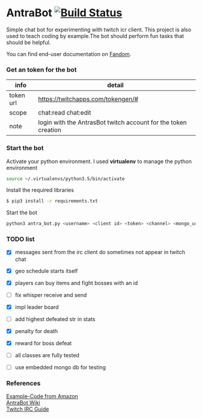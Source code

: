 # AntraBot [![Build Status](https://travis-ci.org/schoettner/AntraBot.svg?branch=master)](https://travis-ci.org/schoettner/AntraBot)
Simple chat bot for experimenting with twitch icr client. This project is also used to teach coding
by example.The bot should perform fun tasks that should be helpful.

You can find end-user documentation on [Fandom](https://antrabot.fandom.com/wiki/AntraBot_Wiki#).


### Get an token for the bot ###
|info|detail|
|-----------|----------------------------------------------------------------|
| token url | https://twitchapps.com/tokengen/#                              |
| scope     | chat:read chat:edit                                            |
| note      | login with the AntrasBot twitch account for the token creation |


### Start the bot ###
Activate your python environment. I used **virtualenv** to manage the python environment
```sh
source ~/.virtualenvs/python3.5/bin/activate
```
Install the required libraries
```sh
$ pip3 install -r requirements.txt
```
Start the bot
```sh
python3 antra_bot.py <username> <client id> <token> <channel> <mongo_uri>
```


### TODO list ###
- [x] messages sent from the irc client do sometimes not appear in twitch chat
- [x] geo schedule starts itself
- [x] players can buy items and fight bosses with an id
- [ ] fix whisper receive and send
- [x] impl leader board
- [ ] add highest defeated str in stats
- [x] penalty for death
- [x] reward for boss defeat
- [ ] all classes are fully tested
- [ ] use embedded mongo db for testing


### References ###
[Example-Code from Amazon](https://github.com/twitchdev/chat-samples/tree/master/python)  
[AntraBot Wiki](https://antrabot.fandom.com/wiki/AntraBot_Wiki#)  
[Twitch IRC Guide](https://dev.twitch.tv/docs/irc/guide/)  
